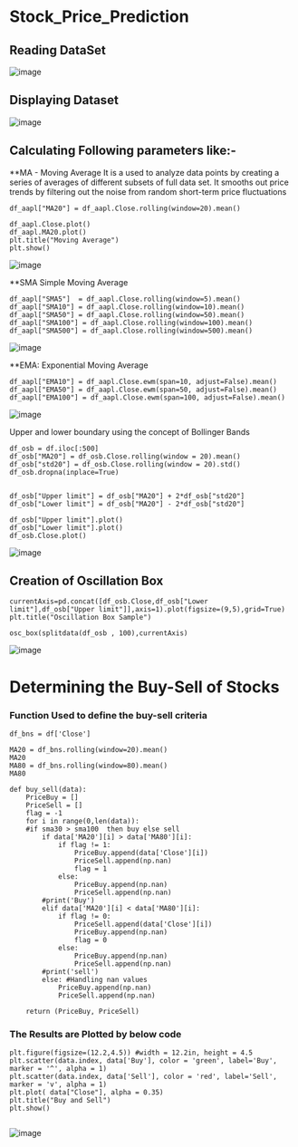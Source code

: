 # Stock_Price_Prediction



## Reading DataSet

![image](https://user-images.githubusercontent.com/34812655/117249060-d067fa00-adf5-11eb-947c-157b19e364cb.png)

## Displaying Dataset

![image](https://user-images.githubusercontent.com/34812655/117249165-fe4d3e80-adf5-11eb-81e8-2543476fdff2.png)

## Calculating Following parameters like:-

**MA - Moving Average
It is a used to analyze data points by creating a series of averages of different subsets of full data set. It smooths out price trends by filtering out the noise from random short-term price fluctuations

```
df_aapl["MA20"] = df_aapl.Close.rolling(window=20).mean()

df_aapl.Close.plot()
df_aapl.MA20.plot()
plt.title("Moving Average")
plt.show()
```
![image](https://user-images.githubusercontent.com/34812655/117249485-7ca9e080-adf6-11eb-8dff-c4bb561b87e3.png)


**SMA
Simple Moving Average

```
df_aapl["SMA5"]  = df_aapl.Close.rolling(window=5).mean()
df_aapl["SMA10"] = df_aapl.Close.rolling(window=10).mean()
df_aapl["SMA50"] = df_aapl.Close.rolling(window=50).mean()
df_aapl["SMA100"] = df_aapl.Close.rolling(window=100).mean()
df_aapl["SMA500"] = df_aapl.Close.rolling(window=500).mean()
```
![image](https://user-images.githubusercontent.com/34812655/117249434-6e5bc480-adf6-11eb-919d-1afb091d8967.png)

**EMA:
Exponential Moving Average

```
df_aapl["EMA10"] = df_aapl.Close.ewm(span=10, adjust=False).mean()
df_aapl["EMA50"] = df_aapl.Close.ewm(span=50, adjust=False).mean()
df_aapl["EMA100"] = df_aapl.Close.ewm(span=100, adjust=False).mean()
```
![image](https://user-images.githubusercontent.com/34812655/117249539-9519fb00-adf6-11eb-93b9-990d05a0169d.png)


Upper and lower boundary using the concept of Bollinger Bands


```
df_osb = df.iloc[:500]
df_osb["MA20"] = df_osb.Close.rolling(window = 20).mean()
df_osb["std20"] = df_osb.Close.rolling(window = 20).std()
df_osb.dropna(inplace=True)


df_osb["Upper limit"] = df_osb["MA20"] + 2*df_osb["std20"]
df_osb["Lower limit"] = df_osb["MA20"] - 2*df_osb["std20"]

df_osb["Upper limit"].plot()
df_osb["Lower limit"].plot()
df_osb.Close.plot()
```
![image](https://user-images.githubusercontent.com/34812655/117249665-d1e5f200-adf6-11eb-929c-d62a3c7a8f0e.png)


## Creation of Oscillation Box
```
currentAxis=pd.concat([df_osb.Close,df_osb["Lower limit"],df_osb["Upper limit"]],axis=1).plot(figsize=(9,5),grid=True)
plt.title("Oscillation Box Sample")

osc_box(splitdata(df_osb , 100),currentAxis)
```
![image](https://user-images.githubusercontent.com/34812655/117249752-fcd04600-adf6-11eb-890c-58e7a40dd525.png)


# Determining the Buy-Sell of Stocks

### Function Used to define the buy-sell criteria

```
df_bns = df['Close']

MA20 = df_bns.rolling(window=20).mean()
MA20
MA80 = df_bns.rolling(window=80).mean()
MA80

def buy_sell(data):    
    PriceBuy = []
    PriceSell = []
    flag = -1
    for i in range(0,len(data)):
    #if sma30 > sma100  then buy else sell
        if data['MA20'][i] > data['MA80'][i]:
            if flag != 1:
                PriceBuy.append(data['Close'][i])
                PriceSell.append(np.nan)
                flag = 1
            else:
                PriceBuy.append(np.nan)
                PriceSell.append(np.nan)
        #print('Buy')
        elif data['MA20'][i] < data['MA80'][i]:
            if flag != 0:
                PriceSell.append(data['Close'][i])
                PriceBuy.append(np.nan)
                flag = 0
            else:
                PriceBuy.append(np.nan)
                PriceSell.append(np.nan)
        #print('sell')
        else: #Handling nan values
            PriceBuy.append(np.nan)
            PriceSell.append(np.nan)
  
    return (PriceBuy, PriceSell)  
```
### The Results are Plotted by below code
  
```
plt.figure(figsize=(12.2,4.5)) #width = 12.2in, height = 4.5
plt.scatter(data.index, data['Buy'], color = 'green', label='Buy', marker = '^', alpha = 1)
plt.scatter(data.index, data['Sell'], color = 'red', label='Sell', marker = 'v', alpha = 1)
plt.plot( data["Close"], alpha = 0.35)
plt.title("Buy and Sell")
plt.show()
  
```

![image](https://user-images.githubusercontent.com/34812655/117249980-5b95bf80-adf7-11eb-9556-5c35f31a17e9.png)



